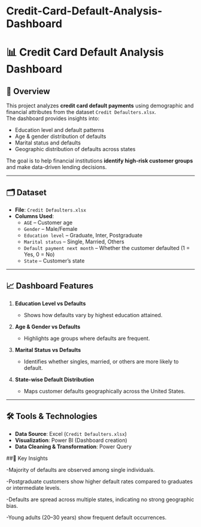 # Credit-Card-Default-Analysis-Dashboard
# 📊 Credit Card Default Analysis Dashboard  

## 🔎 Overview  
This project analyzes **credit card default payments** using demographic and financial attributes from the dataset `Credit Defaulters.xlsx`.  
The dashboard provides insights into:  

- Education level and default patterns  
- Age & gender distribution of defaults  
- Marital status and defaults  
- Geographic distribution of defaults across states  

The goal is to help financial institutions **identify high-risk customer groups** and make data-driven lending decisions.  

---

## 🗂 Dataset  
- **File**: `Credit Defaulters.xlsx`  
- **Columns Used**:  
  - `AGE` – Customer age  
  - `Gender` – Male/Female  
  - `Education level` – Graduate, Inter, Postgraduate  
  - `Marital status` – Single, Married, Others  
  - `Default payment next month` – Whether the customer defaulted (1 = Yes, 0 = No)  
  - `State` – Customer’s state  

---

## 📈 Dashboard Features  
1. **Education Level vs Defaults**  
   - Shows how defaults vary by highest education attained.  

2. **Age & Gender vs Defaults**  
   - Highlights age groups where defaults are frequent.  

3. **Marital Status vs Defaults**  
   - Identifies whether singles, married, or others are more likely to default.  

4. **State-wise Default Distribution**  
   - Maps customer defaults geographically across the United States.  

---

## 🛠 Tools & Technologies  
- **Data Source**: Excel (`Credit Defaulters.xlsx`)  
- **Visualization**: Power BI (Dashboard creation)  
- **Data Cleaning & Transformation**: Power Query  

##📌 Key Insights

-Majority of defaults are observed among single individuals.

-Postgraduate customers show higher default rates compared to graduates or intermediate levels.

-Defaults are spread across multiple states, indicating no strong geographic bias.

-Young adults (20–30 years) show frequent default occurrences.


